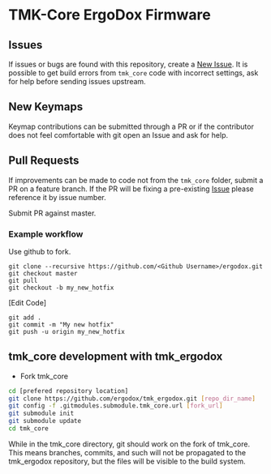 # TMK-Core ErgoDox Firmware

## Issues

If issues or bugs are found with this repository, create a [New Issue](https://github.com/ergodox/ergodox/issues/new). It is possible to get build errors from `tmk_core` code with incorrect settings, ask for help before sending issues upstream.

## New Keymaps

Keymap contributions can be submitted through a PR or if the contributor does not feel comfortable with git open an Issue and ask for help.

## Pull Requests

If improvements can be made to code not from the `tmk_core` folder, submit a PR on a feature branch. If the PR will be fixing a pre-existing [Issue](https://github.com/ergodox/ergodox/issues) please reference it by issue number.

Submit PR against master.

### Example workflow

Use github to fork.

```
git clone --recursive https://github.com/<Github Username>/ergodox.git
git checkout master
git pull
git checkout -b my_new_hotfix
```

[Edit Code]

```
git add .
git commit -m "My new hotfix"
git push -u origin my_new_hotfix
```

## tmk_core development with tmk_ergodox

- Fork tmk_core

```sh
cd [prefered repository location]
git clone https://github.com/ergodox/tmk_ergodox.git [repo_dir_name]
git config -f .gitmodules.submodule.tmk_core.url [fork_url]
git submodule init
git submodule update
cd tmk_core
```

While in the tmk_core directory, git should work on the fork of tmk_core. This means branches, commits, and such will not be propagated to the tmk_ergodox repository, but the files will be visible to the build system.
